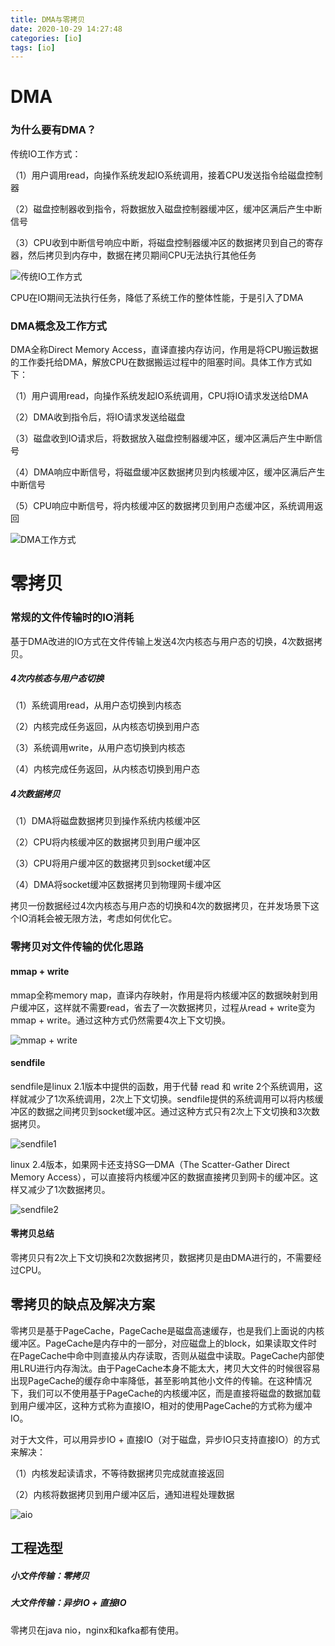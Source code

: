```yaml
---
title: DMA与零拷贝
date: 2020-10-29 14:27:48
categories: [io]
tags: [io]
---
```

# DMA

### 为什么要有DMA？
传统IO工作方式：

（1）用户调用read，向操作系统发起IO系统调用，接着CPU发送指令给磁盘控制器

（2）磁盘控制器收到指令，将数据放入磁盘控制器缓冲区，缓冲区满后产生中断信号

（3）CPU收到中断信号响应中断，将磁盘控制器缓冲区的数据拷贝到自己的寄存器，然后拷贝到内存中，数据在拷贝期间CPU无法执行其他任务

![传统IO工作方式](https://cdn.jsdelivr.net/gh/fuxyzz/cdn/images/simple_io.png)

CPU在IO期间无法执行任务，降低了系统工作的整体性能，于是引入了DMA

### DMA概念及工作方式
DMA全称Direct Memory Access，直译直接内存访问，作用是将CPU搬运数据的工作委托给DMA，解放CPU在数据搬运过程中的阻塞时间。具体工作方式如下：

（1）用户调用read，向操作系统发起IO系统调用，CPU将IO请求发送给DMA

（2）DMA收到指令后，将IO请求发送给磁盘

（3）磁盘收到IO请求后，将数据放入磁盘控制器缓冲区，缓冲区满后产生中断信号

（4）DMA响应中断信号，将磁盘缓冲区数据拷贝到内核缓冲区，缓冲区满后产生中断信号

（5）CPU响应中断信号，将内核缓冲区的数据拷贝到用户态缓冲区，系统调用返回

![DMA工作方式](https://cdn.jsdelivr.net/gh/fuxyzz/cdn/images/DMA_IO.png)

# 零拷贝

### 常规的文件传输时的IO消耗
基于DMA改进的IO方式在文件传输上发送4次内核态与用户态的切换，4次数据拷贝。

##### 4次内核态与用户态切换

（1）系统调用read，从用户态切换到内核态

（2）内核完成任务返回，从内核态切换到用户态

（3）系统调用write，从用户态切换到内核态

（4）内核完成任务返回，从内核态切换到用户态

##### 4次数据拷贝

（1）DMA将磁盘数据拷贝到操作系统内核缓冲区

（2）CPU将内核缓冲区的数据拷贝到用户缓冲区

（3）CPU将用户缓冲区的数据拷贝到socket缓冲区

（4）DMA将socket缓冲区数据拷贝到物理网卡缓冲区

拷贝一份数据经过4次内核态与用户态的切换和4次的数据拷贝，在并发场景下这个IO消耗会被无限方法，考虑如何优化它。

### 零拷贝对文件传输的优化思路

#### mmap + write
mmap全称memory map，直译内存映射，作用是将内核缓冲区的数据映射到用户缓冲区，这样就不需要read，省去了一次数据拷贝，过程从read + write变为mmap + write。通过这种方式仍然需要4次上下文切换。

![mmap + write](https://cdn.jsdelivr.net/gh/fuxyzz/cdn/images/mmap_write.png)


#### sendfile
sendfile是linux 2.1版本中提供的函数，用于代替 read 和 write 2个系统调用，这样就减少了1次系统调用，2次上下文切换。sendfile提供的系统调用可以将内核缓冲区的数据之间拷贝到socket缓冲区。通过这种方式只有2次上下文切换和3次数据拷贝。

![sendfile1](https://cdn.jsdelivr.net/gh/fuxyzz/cdn/images/sendfile_1.png)

linux 2.4版本，如果网卡还支持SG—DMA（The Scatter-Gather Direct Memory Access），可以直接将内核缓冲区的数据直接拷贝到网卡的缓冲区。这样又减少了1次数据拷贝。

![sendfile2](https://cdn.jsdelivr.net/gh/fuxyzz/cdn/images/sendfile_2.png)

#### 零拷贝总结

零拷贝只有2次上下文切换和2次数据拷贝，数据拷贝是由DMA进行的，不需要经过CPU。

## 零拷贝的缺点及解决方案
零拷贝是基于PageCache，PageCache是磁盘高速缓存，也是我们上面说的内核缓冲区。PageCache是内存中的一部分，对应磁盘上的block，如果读取文件时在PageCache中命中则直接从内存读取，否则从磁盘中读取。PageCache内部使用LRU进行内存淘汰。由于PageCache本身不能太大，拷贝大文件的时候很容易出现PageCache的缓存命中率降低，甚至影响其他小文件的传输。在这种情况下，我们可以不使用基于PageCache的内核缓冲区，而是直接将磁盘的数据加载到用户缓冲区，这种方式称为直接IO，相对的使用PageCache的方式称为缓冲IO。

对于大文件，可以用异步IO + 直接IO（对于磁盘，异步IO只支持直接IO）的方式来解决：

（1）内核发起读请求，不等待数据拷贝完成就直接返回

（2）内核将数据拷贝到用户缓冲区后，通知进程处理数据

![aio](https://cdn.jsdelivr.net/gh/fuxyzz/cdn/images/aio.png)

## 工程选型

##### 小文件传输：零拷贝

##### 大文件传输：异步IO + 直接IO

零拷贝在java nio，nginx和kafka都有使用。
